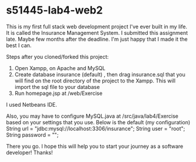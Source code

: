 # s51445-lab4-web2
This is my first full stack web development project I've ever built in my life. It is called the Insurance Management System. I submitted this assignment late. Maybe few months after the deadline. I'm just happy that I made it the best I can.

Steps after you cloned/forked this project:
1. Open Xampp, on Apache and MySQL
2. Create database insurance (default) , then drag insurance.sql that you will find on the root directory of the project to the Xampp. This will import the sql file to your database
3. Run homepage.jsp at /web/Exercise

I used Netbeans IDE.

Also, you may have to configure MySQL.java at /src/java/lab4/Exercise based on your settings that you use.
Below is the default (my configuration)
String url = "jdbc:mysql://localhost:3306/insurance";
String user = "root";
String password = "";

There you go. I hope this will help you to start your journey as a software developer! Thanks!
